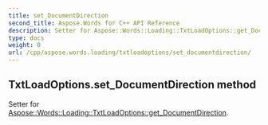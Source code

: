 ```yaml
---
title: set_DocumentDirection
second_title: Aspose.Words for C++ API Reference
description: Setter for Aspose::Words::Loading::TxtLoadOptions::get_DocumentDirection. 
type: docs
weight: 0
url: /cpp/aspose.words.loading/txtloadoptions/set_documentdirection/
---
```

## TxtLoadOptions.set_DocumentDirection method


Setter for [Aspose::Words::Loading::TxtLoadOptions::get_DocumentDirection](./get_documentdirection/).


